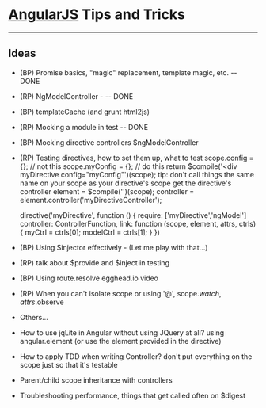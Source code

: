 # [AngularJS](http://www.angularjs.org/) Tips and Tricks

***

## Ideas

* (BP) Promise basics, "magic" replacement, template magic, etc. -- DONE

* (RP) NgModelController - -- DONE

* (BP) templateCache (and grunt html2js)

* (RP) Mocking a module in test -- DONE

* (BP) Mocking directive controllers
    $ngModelController

* (RP) Testing directives, how to set them up, what to test
    scope.config = {}; // not this
    scope.myConfig = {}; // do this
    return $compile('<div myDirective config="myConfig"')(scope);
    tip: don't call things the same name on your scope as your directive's scope
    get the directive's controller
    element = $compile('<myDirective ng-model="whatever" num-validator="3">')(scope);
    controller = element.controller('myDirectiveController');

    directive('myDirective', function () {
        require: ['myDirective','ngModel']
        controller: ControllerFunction,
        link: function (scope, element, attrs, ctrls) {
            myCtrl = ctrls[0];
            modelCtrl = ctrls[1];
            }
        })

* (BP) Using $injector effectively - (Let me play with that...)

* (RP) talk about $provide and $inject in testing

* (BP) Using route.resolve
    egghead.io video

* (RP) When you can't isolate scope or using '@', scope.$watch, attrs.$observe

* Others...
* How to use jqLite in Angular without using JQuery at all?
    using angular.element (or use the element provided in the directive)
* How to apply TDD when writing Controller?
    don't put everything on the scope just so that it's testable
* Parent/child scope inheritance with controllers
* Troubleshooting performance, things that get called often on $digest
